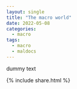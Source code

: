 ```yaml
---
layout: single
title: "The macro world"
date: 2022-05-08
categories:
  - macro
tags:
  - macro
  - maldocs
---
```


dummy text


{% include share.html %}